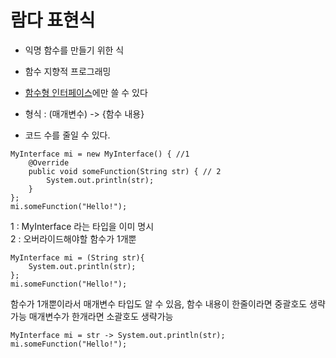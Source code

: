 ﻿# 람다 표현식

- 익명 함수를 만들기 위한 식
- 함수 지향적 프로그래밍
- [함수형 인터페이스](./Functional%20Interface.md)에만 쓸 수 있다
- 형식 : (매개변수) -> {함수 내용}

- 코드 수를 줄일 수 있다.
```
MyInterface mi = new MyInterface() { //1
    @Override
    public void someFunction(String str) { // 2
        System.out.println(str);
    }
};
mi.someFunction("Hello!");
```
1 : MyInterface 라는 타입을 이미 명시    
2 : 오버라이드해야할 함수가 1개뿐
```
MyInterface mi = (String str){
    System.out.println(str);
};
mi.someFunction("Hello!");
```
함수가 1개뿐이라서 매개변수 타입도 알 수 있음,
함수 내용이 한줄이라면 중괄호도 생략가능
매개변수가 한개라면 소괄호도 생략가능
```
MyInterface mi = str -> System.out.println(str);
mi.someFunction("Hello!");
```
